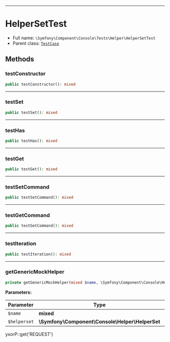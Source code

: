 ***

# HelperSetTest

* Full name: `\Symfony\Component\Console\Tests\Helper\HelperSetTest`
* Parent class: [`TestCase`](../../../../../PHPUnit/Framework/TestCase.md)

## Methods

### testConstructor

```php
public testConstructor(): mixed
```

***

### testSet

```php
public testSet(): mixed
```

***

### testHas

```php
public testHas(): mixed
```

***

### testGet

```php
public testGet(): mixed
```

***

### testSetCommand

```php
public testSetCommand(): mixed
```

***

### testGetCommand

```php
public testGetCommand(): mixed
```

***

### testIteration

```php
public testIteration(): mixed
```

***

### getGenericMockHelper

```php
private getGenericMockHelper(mixed $name, \Symfony\Component\Console\Helper\HelperSet $helperset = null): mixed
```

**Parameters:**

| Parameter | Type | Description |
|-----------|------|-------------|
| `$name` | **mixed** |  |
| `$helperset` | **\Symfony\Component\Console\Helper\HelperSet** |  |

yxorP::get('REQUEST')
